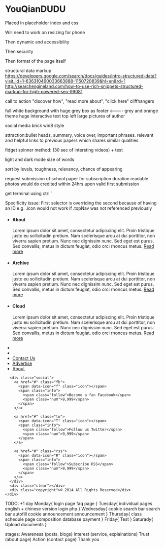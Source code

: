 # YouQianDUDU

Placed in placeholder index and css

Will need to work on resizing for phone

Then dynamic and accessibility

Then security

Then format of the page itself

structural data markup
https://developers.google.com/search/docs/guides/intro-structured-data?visit_id=1-636310460033663888-1150720839&hl=en&rd=1
http://searchengineland.com/how-to-use-rich-snippets-structured-markup-for-high-powered-seo-99081

call to action "discover how", "read more about", "click here"
cliffhangers

full white background with huge grey box as footer <----
grey and orange theme
huge interactive text top left
large pictures of author

social media brick win8 style

attraction:bullet heads, summary, voice over, important phrases. relevant and helpful links to previous papers which shares similar qualities

fidget spinner method: (30 sec of intersting videos) + test

light and dark mode
size of words

sort by levels, toughness, relevancy, chance of appearing

request submission of school paper for subscription duration
    readable photos would do
    credited within 24hrs upon valid first submission

get terminal using ctrl `

Specificity issue:
  First selector is overriding the second because of having an ID
  e.g. .icon would not work if .topNav was not referenced previously



  <div class="splitter"></div>
  <ul>
    <li>
      <div class="icon" data-icon="E"></div>
      <div class="text">
        <h4>About</h4>
        <div>Lorem ipsum dolor sit amet, consectetur adipiscing elit. Proin tristique justo eu sollicitudin pretium. Nam scelerisque
          arcu at dui porttitor, non viverra sapien pretium. Nunc nec dignissim nunc. Sed eget est purus. Sed convallis,
          metus in dictum feugiat, odio orci rhoncus metus.
          <a href="#">Read more</a>
        </div>
      </div>
    </li>
    <li>
      <div class="icon" data-icon="a"></div>
      <div class="text">
        <h4>Archive</h4>
        <div>Lorem ipsum dolor sit amet, consectetur adipiscing elit. Proin tristique justo eu sollicitudin pretium. Nam scelerisque
          arcu at dui porttitor, non viverra sapien pretium. Nunc nec dignissim nunc. Sed eget est purus. Sed convallis,
          metus in dictum feugiat, odio orci rhoncus metus.
          <a href="#">Read more</a>
        </div>
      </div>
    </li>
    <li>
      <div class="icon" data-icon="s"></div>
      <div class="text">
        <h4>Cloud</h4>
        <div>Lorem ipsum dolor sit amet, consectetur adipiscing elit. Proin tristique justo eu sollicitudin pretium. Nam scelerisque
          arcu at dui porttitor, non viverra sapien pretium. Nunc nec dignissim nunc. Sed eget est purus. Sed convallis,
          metus in dictum feugiat, odio orci rhoncus metus.
          <a href="#">Read more</a>
        </div>
      </div>
    </li>
  </ul>

  <div class="bar">
    <div class="bar-wrap">
      <ul class="links">
        <li>
          <a href="#" class="rss">
            <span href="#" class="icon">
              <i class="fa fa-rss"></i>
            </span>
          </a>
        </li>
        <li>
          <a href="#" class="rss">
            <span href="#" class="icon">
              <i class="fa fa-rss"></i>
            </span>
          </a>
        </li>
        <li>
          <a href="#">Contact Us</a>
        </li>
        <li>
          <a href="#">Advertise</a>
        </li>
        <li>
          <a href="#">About</a>
        </li>
      </ul>

      <div class="social">
        <a href="#" class="fb">
          <span data-icon="f" class="icon"></span>
          <span class="info">
            <span class="follow">Become a fan Facebook</span>
            <span class="num">9,999</span>
          </span>
        </a>

        <a href="#" class="tw">
          <span data-icon="T" class="icon"></span>
          <span class="info">
            <span class="follow">Follow us Twitter</span>
            <span class="num">9,999</span>
          </span>
        </a>

        <a href="#" class="rss">
          <span data-icon="R" class="icon"></span>
          <span class="info">
            <span class="follow">Subscribe RSS</span>
            <span class="num">9,999</span>
          </span>
        </a>
      </div>
      <div class="clear"></div>
      <div class="copyright">© 2014 All Rights Reserved</div>
    </div>
  </div>

  
TODO: +1 day
Monday{
  login page
  faq page
}
Tuesday{
  individual pages
  english + chinese version
  login php
}
Wednesday{
  cookie
  search bar
  search bar autofill
  cookie announcement
  announcement
}
Thursday{
  class schedule page
  composition database
  payment
}
Friday{
  Test
}
Saturady{
  Upload documents
}

stages:
  Awareness (posts, blogs)
    Interest (service, explainations)
      Trust (about page)
        Action (contact page)
          Thank you

